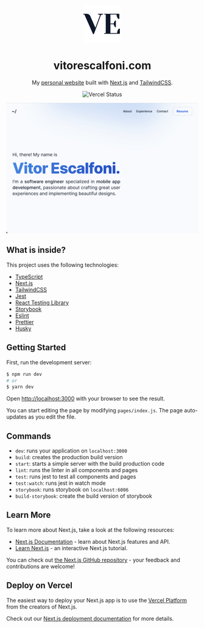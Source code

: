 
<div align="center">
  <img alt="Logo" src="https://raw.githubusercontent.com/scalfs/personal-website/main/public/icon.svg" width="100" />
</div>
<h1 align="center">
  vitorescalfoni.com
</h1>
<p align="center">
  My <a href="https://vitorescalfoni.com" target="_blank">personal website</a> built with <a href="https://www.nextjs.org/" target="_blank">Next.js</a> and <a href="https://tailwindcss.com/" target="_blank">TailwindCSS</a>.
</p>

<p align="center">
  <img src="https://img.shields.io/github/deployments/scalfs/personal-website/production?label=vercel&logo=vercel&logoColor=white" alt="Vercel Status" />
</p>

![demo](https://raw.githubusercontent.com/scalfs/personal-website/main/public/demo.png)


## What is inside?

This project uses the following technologies:

- [TypeScript](https://www.typescriptlang.org/)
- [Next.js](https://nextjs.org/)
- [TailwindCSS](https://tailwindcss.com/)
- [Jest](https://jestjs.io/)
- [React Testing Library](https://testing-library.com/docs/react-testing-library/intro)
- [Storybook](https://storybook.js.org/)
- [Eslint](https://eslint.org/)
- [Prettier](https://prettier.io/)
- [Husky](https://github.com/typicode/husky)

## Getting Started

First, run the development server:

```bash
$ npm run dev
# or
$ yarn dev
```

Open [http://localhost:3000](http://localhost:3000) with your browser to see the result.

You can start editing the page by modifying `pages/index.js`. The page auto-updates as you edit the file.

## Commands

- `dev`: runs your application on `localhost:3000`
- `build`: creates the production build version
- `start`: starts a simple server with the build production code
- `lint`: runs the linter in all components and pages
- `test`: runs jest to test all components and pages
- `test:watch`: runs jest in watch mode
- `storybook`: runs storybook on `localhost:6006`
- `build-storybook`: create the build version of storybook

## Learn More

To learn more about Next.js, take a look at the following resources:

- [Next.js Documentation](https://nextjs.org/docs) - learn about Next.js features and API.
- [Learn Next.js](https://nextjs.org/learn) - an interactive Next.js tutorial.

You can check out [the Next.js GitHub repository](https://github.com/vercel/next.js/) - your feedback and contributions are welcome!

## Deploy on Vercel

The easiest way to deploy your Next.js app is to use the [Vercel Platform](https://vercel.com/new?utm_medium=default-template&filter=next.js&utm_source=create-next-app&utm_campaign=create-next-app-readme) from the creators of Next.js.

Check out our [Next.js deployment documentation](https://nextjs.org/docs/deployment) for more details.
